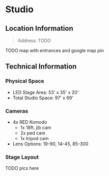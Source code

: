 # Studio

## Location Information

> Address: TODO

TODO map with entrances and google map pin

## Technical Information
### Physical Space
 * LED Stage Area: 53' x 35' x 20' 
 * Total Studio Space: 97' x 69' 

### Cameras
* 4x RED Komodo
    * 1x 18ft. jib cam
    * 2x ped cam
    * 1x tripod cam
* Lens Options: 19-90, 14-45, 85-300

### Stage Layout
TODO pics here